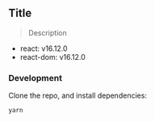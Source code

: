 ## Title

> Description

- react: v16.12.0
- react-dom: v16.12.0

### Development

Clone the repo, and install dependencies:

```bash
yarn
```
